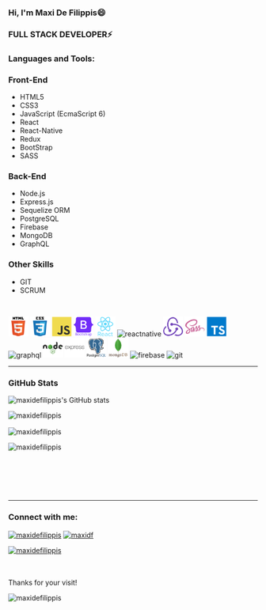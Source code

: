 ### Hi, I'm Maxi De Filippis😄
### FULL STACK DEVELOPER⚡


<h3 align="left">Languages and Tools:</h3>

### Front-End
- HTML5
- CSS3
- JavaScript (EcmaScript 6)
- React
- React-Native
- Redux
- BootStrap
- SASS

### Back-End
- Node.js
- Express.js
- Sequelize ORM
- PostgreSQL
- Firebase
- MongoDB
- GraphQL

### Other Skills
- GIT
- SCRUM

<br>
<p align="left"> 
  <img src="https://raw.githubusercontent.com/devicons/devicon/master/icons/html5/html5-original-wordmark.svg" alt="html5" width="40" height="40"/> 
  <img src="https://raw.githubusercontent.com/devicons/devicon/master/icons/css3/css3-original-wordmark.svg" alt="css3" width="40" height="40"/> 
  <img src="https://raw.githubusercontent.com/devicons/devicon/master/icons/javascript/javascript-original.svg" alt="javascript" width="40" height="40"/> 
  <img src="https://raw.githubusercontent.com/devicons/devicon/master/icons/bootstrap/bootstrap-plain-wordmark.svg" alt="bootstrap" width="40" height="40"/>
  <img src="https://raw.githubusercontent.com/devicons/devicon/master/icons/react/react-original-wordmark.svg" alt="react" width="40" height="40"/> 
  <img src="https://reactnative.dev/img/header_logo.svg" alt="reactnative" width="40" height="40"/> 
  <img src="https://raw.githubusercontent.com/devicons/devicon/master/icons/redux/redux-original.svg" alt="redux" width="40" height="40"/> 
  <img src="https://raw.githubusercontent.com/devicons/devicon/master/icons/sass/sass-original.svg" alt="sass" width="40" height="40"/> 
  <img src="https://raw.githubusercontent.com/devicons/devicon/master/icons/typescript/typescript-original.svg" alt="typescript" width="40" height="40"/>
  <img src="https://www.vectorlogo.zone/logos/graphql/graphql-icon.svg" alt="graphql" width="40" height="40"/>   
  <img src="https://raw.githubusercontent.com/devicons/devicon/master/icons/nodejs/nodejs-original-wordmark.svg" alt="nodejs" width="40" height="40"/> 
  <img src="https://raw.githubusercontent.com/devicons/devicon/master/icons/express/express-original-wordmark.svg" alt="express" width="40" height="40"/> 
  <img src="https://raw.githubusercontent.com/devicons/devicon/master/icons/postgresql/postgresql-original-wordmark.svg" alt="postgresql" width="40" height="40"/>
  <img src="https://raw.githubusercontent.com/devicons/devicon/master/icons/mongodb/mongodb-original-wordmark.svg" alt="mongodb" width="40" height="40"/> 
  <img src="https://www.vectorlogo.zone/logos/firebase/firebase-icon.svg" alt="firebase" width="40" height="40"/> 
  <img src="https://www.vectorlogo.zone/logos/git-scm/git-scm-icon.svg" alt="git" width="40" height="40"/> 
</p>


***


### GitHub Stats

![maxidefilippis's GitHub stats](https://github-readme-stats.vercel.app/api?username=maxidefilippis&hide=["contribs","prs"])

<p align="left"><img src="https://github-profile-trophy.vercel.app/?username=maxidefilippis" alt="maxidefilippis" /></p>
<p><img align="center" src="https://github-readme-streak-stats.herokuapp.com/?user=maxidefilippis&" alt="maxidefilippis" /></p>
<p><img align="left" src="https://github-readme-stats.vercel.app/api/top-langs?username=maxidefilippis&show_icons=true&locale=en&layout=compact" alt="maxidefilippis" /></p>
<br><br><br><br><br><br>


***


<h3 align="left">Connect with me:</h3>
<p align="left">
<a href="https://twitter.com/maxidefilippis" target="blank"><img align="center" src="https://cdn.jsdelivr.net/npm/simple-icons@3.0.1/icons/twitter.svg" alt="maxidefilippis" height="30" width="40" /></a>
<a href="https://linkedin.com/in/maxidf" target="blank"><img align="center" src="https://cdn.jsdelivr.net/npm/simple-icons@3.0.1/icons/linkedin.svg" alt="maxidf" height="30" width="40" /></a>
</p>
<p align="left"> <a href="https://twitter.com/maxidefilippis" target="blank"><img src="https://img.shields.io/twitter/follow/maxidefilippis?logo=twitter&style=for-the-badge" alt="maxidefilippis" /></a> </p>


<br><br>
Thanks for your visit!
<p align="left"> <img src="https://komarev.com/ghpvc/?username=maxidefilippis&label=Profile%20views&color=0e75b6&style=flat" alt="maxidefilippis" /> </p>

